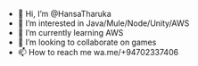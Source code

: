 - 👋 Hi, I’m @HansaTharuka
- 👀 I’m interested in Java/Mule/Node/Unity/AWS
- 🌱 I’m currently learning AWS
- 💞️ I’m looking to collaborate on games
- 📫 How to reach me wa.me/+94702337406
